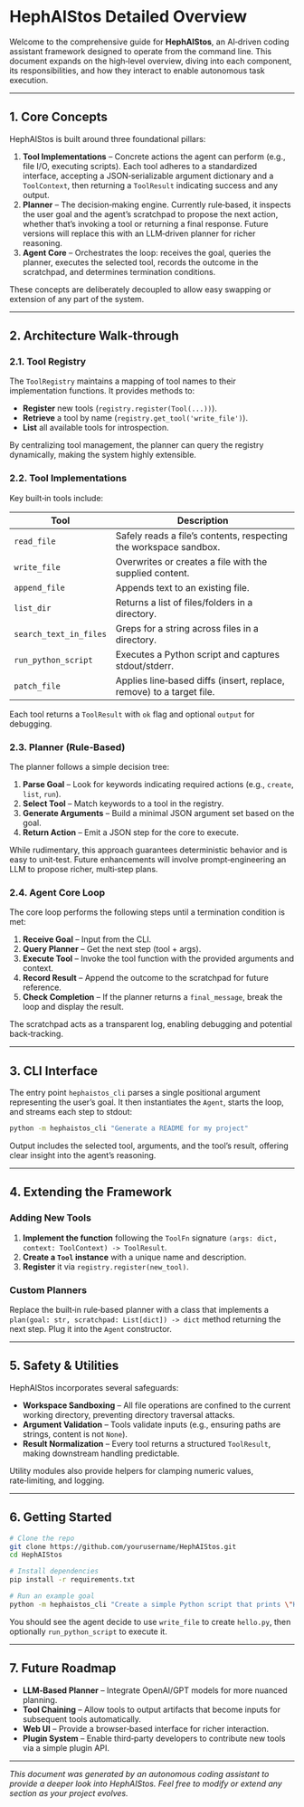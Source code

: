 # HephAIStos Detailed Overview

Welcome to the comprehensive guide for **HephAIStos**, an AI‑driven coding assistant framework designed to operate from the command line. This document expands on the high‑level overview, diving into each component, its responsibilities, and how they interact to enable autonomous task execution.

---

## 1. Core Concepts

HephAIStos is built around three foundational pillars:

1. **Tool Implementations** – Concrete actions the agent can perform (e.g., file I/O, executing scripts). Each tool adheres to a standardized interface, accepting a JSON‑serializable argument dictionary and a `ToolContext`, then returning a `ToolResult` indicating success and any output.
2. **Planner** – The decision‑making engine. Currently rule‑based, it inspects the user goal and the agent’s scratchpad to propose the next action, whether that’s invoking a tool or returning a final response. Future versions will replace this with an LLM‑driven planner for richer reasoning.
3. **Agent Core** – Orchestrates the loop: receives the goal, queries the planner, executes the selected tool, records the outcome in the scratchpad, and determines termination conditions.

These concepts are deliberately decoupled to allow easy swapping or extension of any part of the system.

---

## 2. Architecture Walk‑through

### 2.1. Tool Registry

The `ToolRegistry` maintains a mapping of tool names to their implementation functions. It provides methods to:

- **Register** new tools (`registry.register(Tool(...))`).
- **Retrieve** a tool by name (`registry.get_tool('write_file')`).
- **List** all available tools for introspection.

By centralizing tool management, the planner can query the registry dynamically, making the system highly extensible.

### 2.2. Tool Implementations

Key built‑in tools include:

| Tool | Description |
|------|-------------|
| `read_file` | Safely reads a file’s contents, respecting the workspace sandbox. |
| `write_file` | Overwrites or creates a file with the supplied content. |
| `append_file` | Appends text to an existing file. |
| `list_dir` | Returns a list of files/folders in a directory. |
| `search_text_in_files` | Greps for a string across files in a directory. |
| `run_python_script` | Executes a Python script and captures stdout/stderr. |
| `patch_file` | Applies line‑based diffs (insert, replace, remove) to a target file. |

Each tool returns a `ToolResult` with `ok` flag and optional `output` for debugging.

### 2.3. Planner (Rule‑Based)

The planner follows a simple decision tree:

1. **Parse Goal** – Look for keywords indicating required actions (e.g., `create`, `list`, `run`).
2. **Select Tool** – Match keywords to a tool in the registry.
3. **Generate Arguments** – Build a minimal JSON argument set based on the goal.
4. **Return Action** – Emit a JSON step for the core to execute.

While rudimentary, this approach guarantees deterministic behavior and is easy to unit‑test. Future enhancements will involve prompt‑engineering an LLM to propose richer, multi‑step plans.

### 2.4. Agent Core Loop

The core loop performs the following steps until a termination condition is met:

1. **Receive Goal** – Input from the CLI.
2. **Query Planner** – Get the next step (tool + args).
3. **Execute Tool** – Invoke the tool function with the provided arguments and context.
4. **Record Result** – Append the outcome to the scratchpad for future reference.
5. **Check Completion** – If the planner returns a `final_message`, break the loop and display the result.

The scratchpad acts as a transparent log, enabling debugging and potential back‑tracking.

---

## 3. CLI Interface

The entry point `hephaistos_cli` parses a single positional argument representing the user’s goal. It then instantiates the `Agent`, starts the loop, and streams each step to stdout:

```bash
python -m hephaistos_cli "Generate a README for my project"
```

Output includes the selected tool, arguments, and the tool’s result, offering clear insight into the agent’s reasoning.

---

## 4. Extending the Framework

### Adding New Tools

1. **Implement the function** following the `ToolFn` signature `(args: dict, context: ToolContext) -> ToolResult`.
2. **Create a `Tool` instance** with a unique name and description.
3. **Register** it via `registry.register(new_tool)`.

### Custom Planners

Replace the built‑in rule‑based planner with a class that implements a `plan(goal: str, scratchpad: List[dict]) -> dict` method returning the next step. Plug it into the `Agent` constructor.

---

## 5. Safety & Utilities

HephAIStos incorporates several safeguards:

- **Workspace Sandboxing** – All file operations are confined to the current working directory, preventing directory traversal attacks.
- **Argument Validation** – Tools validate inputs (e.g., ensuring paths are strings, content is not `None`).
- **Result Normalization** – Every tool returns a structured `ToolResult`, making downstream handling predictable.

Utility modules also provide helpers for clamping numeric values, rate‑limiting, and logging.

---

## 6. Getting Started

```bash
# Clone the repo
git clone https://github.com/yourusername/HephAIStos.git
cd HephAIStos

# Install dependencies
pip install -r requirements.txt

# Run an example goal
python -m hephaistos_cli "Create a simple Python script that prints \"Hello, World!\""
```

You should see the agent decide to use `write_file` to create `hello.py`, then optionally `run_python_script` to execute it.

---

## 7. Future Roadmap

- **LLM‑Based Planner** – Integrate OpenAI/GPT models for more nuanced planning.
- **Tool Chaining** – Allow tools to output artifacts that become inputs for subsequent tools automatically.
- **Web UI** – Provide a browser‑based interface for richer interaction.
- **Plugin System** – Enable third‑party developers to contribute new tools via a simple plugin API.

---

*This document was generated by an autonomous coding assistant to provide a deeper look into HephAIStos. Feel free to modify or extend any section as your project evolves.*